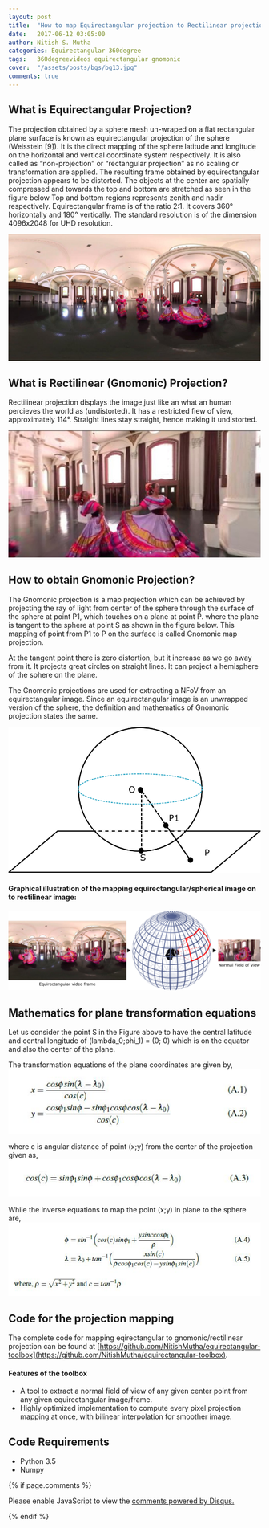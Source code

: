 ```yaml
---
layout: post
title:  "How to map Equirectangular projection to Rectilinear projection"
date:   2017-06-12 03:05:00
author: Nitish S. Mutha
categories: Equirectangular 360degree
tags:	360degreevideos equirectangular gnomonic
cover:  "/assets/posts/bgs/bg13.jpg"
comments: true
---
```


## What is Equirectangular Projection?  

The projection obtained by a sphere mesh un-wraped on a flat rectangular plane surface
is known as equirectangular projection of the sphere (Weisstein [9]). It is the
direct mapping of the sphere latitude and longitude on the horizontal and vertical
coordinate system respectively. It is also called as “non-projection” or “rectangular
projection” as no scaling or transformation are applied. The resulting frame
obtained by equirectangular projection appears to be distorted. The objects at the
center are spatially compressed and towards the top and bottom are stretched as
seen in the figure below Top and bottom regions represents zenith and nadir respectively.
Equirectangular frame is of the ratio 2:1. It covers 360° horizontally and
180° vertically. The standard resolution is of the dimension 4096x2048 for UHD
resolution.  

<a href="/assets/posts/post002/0003.jpg" data-lightbox="falcon9-large" data-title="equirectangular image">
  <img src="/assets/posts/post002/0003.jpg" title="equirectangular image">
</a>  

## What is Rectilinear (Gnomonic) Projection?  

Rectilinear projection displays the image just like an what an human percieves the world as (undistorted). It has a restricted fiew of view, approximately 114°. Straight lines stay straight, hence making it undistorted.  

<a href="/assets/posts/post002/3.jpg" data-lightbox="falcon9-large" data-title="gnomonic image">
  <img src="/assets/posts/post002/3.jpg" title="gnomonic image">
</a>  

## How to obtain Gnomonic Projection?

The Gnomonic projection is a map projection which can be achieved by projecting
the ray of light from center of the sphere through the surface of the sphere at point
P1, which touches on a plane at point P. where the plane is tangent to the sphere
at point S as shown in the figure below. This mapping of point from P1 to P on the
surface is called Gnomonic map projection.  

At the tangent point there is zero distortion, but it increase as we go away from
it. It projects great circles on straight lines. It can project a hemisphere of the sphere
on the plane.  

The Gnomonic projections are used for extracting a NFoV from an equirectangular
image. Since an equirectangular image is an unwrapped version of the sphere,
the definition and mathematics of Gnomonic projection states the same.

<a href="/assets/posts/post002/gnomo.png" data-lightbox="falcon9-large" data-title="gnomonic image trick">
  <img src="/assets/posts/post002/gnomo.png" title="gnomonic image trick">
</a>  
  
<br/>

#### Graphical illustration of the mapping equirectangular/spherical image on to rectilinear image:

<a href="/assets/posts/post002/equirectangular4.png" data-lightbox="falcon9-large" data-title="Equirectangular to rectilinear">
  <img src="/assets/posts/post002/equirectangular4.png" title="Equirectangular to rectilinear">
</a>  

## Mathematics for plane transformation equations  

Let us consider the point S in the Figure above to have the central latitude and central
longitude of (lambda_0;phi_1) = (0; 0) which is on the equator and also the center of the plane.  

The transformation equations of the plane coordinates are given by,  
 <a href="/assets/posts/post002/eq1.JPG" data-lightbox="falcon9-large" data-title="equation">
  <img src="/assets/posts/post002/eq1.JPG" title="equation">
</a>  


where c is angular distance of point (x;y) from the center of the projection given as,  
<a href="/assets/posts/post002/eq2.JPG" data-lightbox="falcon9-large" data-title="equation">
  <img src="/assets/posts/post002/eq2.JPG" title="equation">
</a>  


While the inverse equations to map the point (x;y) in plane to the sphere are,  
<a href="/assets/posts/post002/eq3.JPG" data-lightbox="falcon9-large" data-title="equation">
  <img src="/assets/posts/post002/eq3.JPG" title="equation">
</a>  


## Code for the projection mapping

The complete code for mapping eqirectangular to gnomonic/rectilinear projection can be found at [https://github.com/NitishMutha/equirectangular-toolbox](https://github.com/NitishMutha/equirectangular-toolbox).  

#### Features of the toolbox
- A tool to extract a normal field of view of any given center point from any given equirectangular image/frame.  
- Highly optimized implementation to compute every pixel projection mapping at once, with bilinear interpolation for smoother image.


## Code Requirements  
* Python 3.5  
* Numpy  






{% if page.comments %}
<div id="disqus_thread"></div>
<script>

/**
*  RECOMMENDED CONFIGURATION VARIABLES: EDIT AND UNCOMMENT THE SECTION BELOW TO INSERT DYNAMIC VALUES FROM YOUR PLATFORM OR CMS.
*  LEARN WHY DEFINING THESE VARIABLES IS IMPORTANT: https://disqus.com/admin/universalcode/#configuration-variables*/

var disqus_config = function () {
this.page.url = "{{site.url}}{{page.url}}";  // Replace PAGE_URL with your page's canonical URL variable
this.page.identifier = "{{page.id}}"; // Replace PAGE_IDENTIFIER with your page's unique identifier variable
};

(function() { // DON'T EDIT BELOW THIS LINE
var d = document, s = d.createElement('script');
s.src = 'https://nitishmuthagithub.disqus.com/embed.js';
s.setAttribute('data-timestamp', +new Date());
(d.head || d.body).appendChild(s);
})();
</script>
<noscript>Please enable JavaScript to view the <a href="https://disqus.com/?ref_noscript">comments powered by Disqus.</a></noscript>
                                           
{% endif %}
